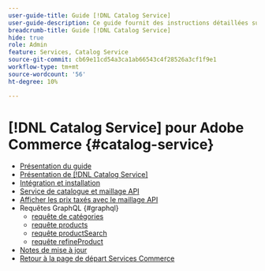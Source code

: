```yaml
---
user-guide-title: Guide [!DNL Catalog Service]
user-guide-description: Ce guide fournit des instructions détaillées sur l’utilisation  [!DNL Catalog Service]  pour Adobe Commerce.
breadcrumb-title: Guide [!DNL Catalog Service]
hide: true
role: Admin
feature: Services, Catalog Service
source-git-commit: cb69e11cd54a3ca1ab66543c4f28526a3cf1f9e1
workflow-type: tm+mt
source-wordcount: '56'
ht-degree: 10%

---
```


# [!DNL Catalog Service] pour Adobe Commerce {#catalog-service}

- [Présentation du guide](guide-overview.md)
- [Présentation de  [!DNL Catalog Service]](overview.md)
- [Intégration et installation](installation.md)
- [Service de catalogue et maillage API](mesh.md)
- [Afficher les prix taxés avec le maillage API](taxes.md)
- Requêtes GraphQL {#graphql}
   - [requête de catégories](https://developer.adobe.com/commerce/services/graphql/catalog-service/categories/)
   - [requête products](https://developer.adobe.com/commerce/services/graphql/catalog-service/products/)
   - [requête productSearch](https://developer.adobe.com/commerce/services/graphql/live-search/product-search/)
   - [requête refineProduct](https://developer.adobe.com/commerce/services/graphql/catalog-service/refine-product/)
- [Notes de mise à jour](release-notes.md)
- [Retour à la page de départ Services Commerce](https://experienceleague.adobe.com/fr/docs/commerce/user-guides/home)

